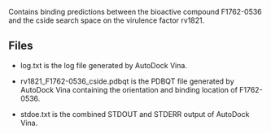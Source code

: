 Contains binding predictions between the bioactive compound F1762-0536 and the cside search space on the virulence factor rv1821.

## Files

- log.txt is the log file generated by AutoDock Vina.

- rv1821_F1762-0536_cside.pdbqt is the PDBQT file generated by AutoDock Vina containing the orientation and binding location of F1762-0536.

- stdoe.txt is the combined STDOUT and STDERR output of AutoDock Vina.


